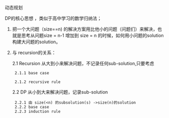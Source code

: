 动态规划

DP的核心思想 ，类似于高中学习的数学归纳法；

1. 把一个大问题（size==n) 的解决方案用比他小的问题（问题们）来解决，也就是思考从问题size = n-1 增加到 size = n 的时候，如何用小问题的solution 构建大问题的solution。

2. 与 recursion的关系：

	2.1 Recursion 从大到小来解决问题，不记录任何sub-solution,只要考虑
	
		2.1.1 base case

		2.1.2 recursive rule

	2.2 DP 从小到大来解决问题，记录sub-solution

		2.2.1 由 size(<n) 的subsolution(s) ->size(n)的solution
		2.2.2 base case
		2.2.3 induction rule